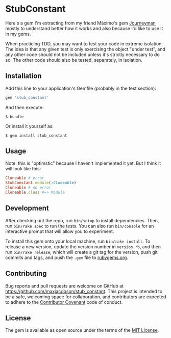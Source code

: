 # StubConstant

Here's a gem I'm extracting from my friend Máximo's gem [Journeyman][journeyman]
mostly to understand better how it works and also because I'd like to use it in
my gems.

[journeyman]: https://github.com/ElMassimo/journeyman

When practicing TDD, you may want to test your code in extreme isolation. The
idea is that any given test is only exercising the object "under test", and any
other code should not be included unless it's strictly necessary to do so. The
other code should also be tested, separately, in isolation.

## Installation

Add this line to your application's Gemfile (probably in the test section):

```ruby
gem 'stub_constant'
```

And then execute:

    $ bundle

Or install it yourself as:

    $ gem install stub_constant

## Usage

Note: this is "optimstic" because I haven't implemented it yet. But I think it
will look like this:

```ruby
Cloneable # error
StubConstant.module(:Cloneable)
Cloneable # no error
Cloneable.class #=> Module
```


## Development

After checking out the repo, run `bin/setup` to install dependencies. Then, run
`bin/rake spec` to run the tests. You can also run `bin/console` for an
interactive prompt that will allow you to experiment.

To install this gem onto your local machine, run `bin/rake install`. To
release a new version, update the version number in `version.rb`, and then run
`bin/rake release`, which will create a git tag for the version, push
git commits and tags, and push the `.gem` file to
[rubygems.org](https://rubygems.org).

## Contributing

Bug reports and pull requests are welcome on GitHub at
https://github.com/maxjacobson/stub_constant. This project is intended to be a
safe, welcoming space for collaboration, and contributors are expected to
adhere to the [Contributor Covenant](http://contributor-covenant.org) code of
conduct.

## License

The gem is available as open source under the terms of the [MIT
License](http://opensource.org/licenses/MIT).

